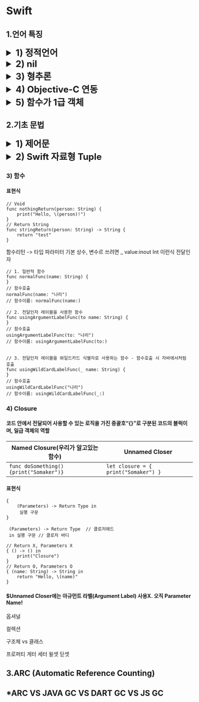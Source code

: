 # Swift

## 1.언어 특징


<details>
<summary style="font-size:x-large;font-weight:bold"> 1) 정적언어</summary>
<div markdown="1" style="font-size:large;">

##### -> 컴파일 단계에서 변수 및 상수의 형 정보를 결정
##### -> 런타임 오작동 안정성 보장
</div>
</details>


<details>
<summary style="font-size:x-large;font-weight:bold"> 2) nil</summary>
<div markdown="1" style="font-size:large;">

##### Objective-C 에서는 포인터를 지원하기 때문에 다음의 4가지를 사용.
##### Swift에서는 <span style="color:red">nil</span>만 사용!
|nil|Nil|NULL|NSNull|
|---|---|---|---|
|Object의 부재|Class의 부재|C-Pointer의 부재|NSObject를 상속받는 객체로 collection item을 null로 설정할 필요가 있을때 사용|
|```NSString * temp = nil;```|```Class temp = Nil```|```int *temp = NULL;```|```[temp addObject:[NSNull null]];```<br/>``` if ([temp objectAtIndex:0] == [NSNull null])```|
</div>
</details>


<details>
<summary style="font-size:x-large;font-weight:bold"> 3) 형추론</summary>
<div markdown="1" style="font-size:large;">

##### 컴파일 시점에서 변수의 타입을 지정
```
let a = 1234 // int 
let b = "test" //String
```
##### 하지만 아래와같이 사용하면 컴파일 시 어떤타입으로 지정할지 알 수 없음. 컴파일러가 점쟁이는 아니므로 값을 할당하지 않을거면
```
let c
```
##### 아래와 같이 타입을 지정(어노테이션)!
```
let c : String
```
</div>
</details>


<details>
<summary style="font-size:x-large;font-weight:bold"> 4) Objective-C 연동</summary>
<div markdown="1" style="font-size:large;">

##### Swift에서 Objective Function을 사용할 수도 있고, Objective-C에서 Swift Function을 사용할 수 있다.
##### 단 Swift4 이상에서는 함수앞에 @objc Inference(추론)을 사용하여 사용하여야 한다.
```
@objc func mySwiftFn() {
    print("funking swift")
}
```
</div>
</details>

<details>
<summary style="font-size:x-large;font-weight:bold"> 5) 함수가 1급 객체</summary>
<div markdown="1" style="font-size:large;">

##### 변수에 할당 가능
##### 파라미터로 전달 가능
##### 함수를 리턴가능

</div>
</details>



## 2.기초 문법

<details>
<summary style="font-size:x-large;font-weight:bold"> 1) 제어문</summary>
<div markdown="1" style="font-size:large;">

##### while Loop
```
var i = 0
while i < 10 {
    print(i)
    if i == 5 {
        break
    }
    i += 1
}
```
##### for Loop
```
// 1부터 10까지
for i in 1...10{ 
    print(i) 
}
// 0부터 9까지
for i in 0..<10{ 
    print(i) 
}
// where 조건을 만족하면 실행
for i in 1...10 where i % 2 == 0 { 
    print(i) 
}
// 10부터 1까지 반대로
for i in stride(from: 10 , to: 1, by: -1) {
   print(i)
}
```
##### switch Loop
```
let num = 10

switch num {
case 0:
    print("--> 0 입니다")
case 5...8:
    print("--> 5 ~ 8사이 입니다")
case 10:
    print("--> 10 입니다")
default :
    print("--> 나머지 입니다")
}
```
</div>
</details>


<details>
<summary style="font-size:x-large;font-weight:bold"> 2) Swift 자료형 Tuple</summary>
<div markdown="1" style="font-size:large;">

##### 다양한 데이터들의 묶음 (여러 Type의 값을 하나로 묶어 사용)
```
var tuple = (1, "Hello, world!", true)
tuple.0 //1
tuple.1 //"Hello, world!"
tuple.2 //true

// 아래 처럼 파라메터에 이름 지정 가능!
var person = (name: "션", age: 15, isJammin: true)
```
</div>
</details>


### 3) 함수
#### 표현식
```
// Void
func nothingReturn(person: String) {
    print("Hello, \(person)!")
}
// Return String
func stringReturn(person: String) -> String {
    return "test"
}
```
함수리턴 -> 타입
파라미터 기본 상수, 변수르 쓰려면 _ value:inout Int 이런식
전달인자 
```
// 1. 일반적 함수
func normalFunc(name: String) {
}
// 함수호출
normalFunc(name: "나리")
// 함수이름: normalFunc(name:)

// 2. 전달인자 레이블을 사용한 함수
func usingArgumentLabelFunc(to name: String) {
}
// 함수호출
usingArgumentLabelFunc(to: "나리")
// 함수이름: usingArgumentLabelFunc(to:)


// 3. 전달인자 레이블을 와일드카드 식별자로 사용하는 함수 - 함수호출 시 자바에서처럼 호출
func usingWildCardLabelFunc(_ name: String) {
}
// 함수호출
usingWildCardLabelFunc("나리")
// 함수이름: usingWildCardLabelFunc(_:)
```

### 4) Closure
#### 코드 안에서 전달되어 사용할 수 있는 로직을 가진 중괄호“{}”로 구분된 코드의 블럭이며, 일급 객체의 역할
|Named Closure(우리가 알고있는 함수)|Unnamed Closer|
|---|---|
|```func doSomething() {print("Somaker")}```|```let closure = { print("Somaker") }```|

#### 표현식
```
{
    (Parameters) -> Return Type in
     실행 구문
}
```
```
 (Parameters) -> Return Type  // 클로저헤드
 in 실행 구문 // 클로저 바디

```
```
// Return X, Parameters X
{ () -> () in
    print("Closure")
}
// Return O, Parameters O
{ (name: String) -> String in
    return "Hello, \(name)"
}
```
#### $Unnamed Closer에는 아규먼트 라벨(Argument Label) 사용X. 오직 Parameter Name!



옵셔널 

컬렉션

구조체 vs 클래스

프로퍼티 게터 세터 윌셋 딛셋



## 3.ARC (Automatic Reference Counting)
## *ARC VS JAVA GC VS DART GC VS JS GC
